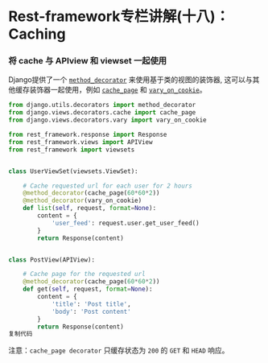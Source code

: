 # Rest-framework专栏讲解(十八)：Caching

### 将 cache 与 APIview 和 viewset 一起使用

Django提供了一个 [`method_decorator`](https://docs.djangoproject.com/en/dev/topics/class-based-views/intro/#decorating-the-class) 来使用基于类的视图的装饰器, 这可以与其他缓存装饰器一起使用，例如 [`cache_page`](https://docs.djangoproject.com/en/dev/topics/cache/#the-per-view-cache) 和 [`vary_on_cookie`](https://docs.djangoproject.com/en/dev/topics/http/decorators/#django.views.decorators.vary.vary_on_cookie)。

```python
from django.utils.decorators import method_decorator
from django.views.decorators.cache import cache_page
from django.views.decorators.vary import vary_on_cookie

from rest_framework.response import Response
from rest_framework.views import APIView
from rest_framework import viewsets


class UserViewSet(viewsets.ViewSet):

    # Cache requested url for each user for 2 hours
    @method_decorator(cache_page(60*60*2))
    @method_decorator(vary_on_cookie)
    def list(self, request, format=None):
        content = {
            'user_feed': request.user.get_user_feed()
        }
        return Response(content)


class PostView(APIView):

    # Cache page for the requested url
    @method_decorator(cache_page(60*60*2))
    def get(self, request, format=None):
        content = {
            'title': 'Post title',
            'body': 'Post content'
        }
        return Response(content)
复制代码
```

注意：`cache_page decorator` 只缓存状态为 `200` 的 `GET` 和 `HEAD` 响应。

